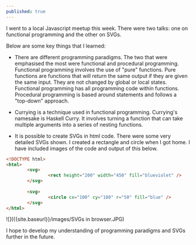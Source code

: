 ```yaml
---
published: true
---
```


I went to a local Javascript meetup this week. There were two talks: one on functional programming and the other on SVGs.

Below are some key things that I learned:

- There are different programming paradigms. The two that were emphasised the most were functional and procedural programming. Functional programming involves the use of "pure" functions. Pure functions are functions that will return the same output if they are given the same input. They are not changed by global or local states. Functional programming has all programming code within functions. Procedural programming is based around statements and follows a "top-down" approach. 

- Currying is a technique used in functional programming. Currying's namesake is Haskell Curry. It involves turning a function that can take multiple arguments into a series of nesting functions. 

- It is possible to create SVGs in html code. There were some very detailed SVGs shown. I created a rectangle and circle when I got home. I have included images of the code and output of this below. 

```html
<!DOCTYPE html>
<html>
        <svg>
                <rect height="200" width="450" fill="blueviolet" />    
        </svg>
        
        <svg>
                <circle cx="100" cy="100" r="50" fill="blue" />    
        </svg>
</html>
```

![]({{site.baseurl}}/images/SVGs in browser.JPG)

I hope to develop my understanding of programming paradigms and SVGs further in the future.
